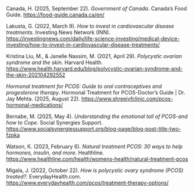 Canada, H. (2025, September 22). _Government of Canada_. Canada’s Food Guide. https://food-guide.canada.ca/en/

Lakusta, G. (2022, March 9). _How to invest in cardiovascular disease treatments_. Investing News Network (INN). https://investingnews.com/daily/life-science-investing/medical-device-investing/how-to-invest-in-cardiovascular-disease-treatments/

Kristina Liu, M., & Janelle Nassim, M. (2021, April 29). _Polycystic ovarian syndrome and the skin_. Harvard Health. https://www.health.harvard.edu/blog/polycystic-ovarian-syndrome-and-the-skin-202104292552

_Hormonal treatment for PCOS: Guide to oral contraceptives and progesterone therapy_. Hormonal Treatment for PCOS-Doctor’s Guide | Dr. Jay Mehta. (2025, August 22). https://www.shreeivfclinic.com/pcos-hormonal-medications/

Bernabe, M. (2025, May 4). _Understanding the emotional toll of PCOS-and how to Cope_. Social Synergies Support. https://www.socialsynergiessupport.org/blog-page/blog-post-title-two-fzpka

Watson, K. (2023, February 6). _Natural treatment PCOS: 30 ways to help hormones, insulin, and more_. Healthline. https://www.healthline.com/health/womens-health/natural-treatment-pcos

Migala, J. (2022, October 22). _How is polycystic ovary syndrome (PCOS) treated?_. EverydayHealth.com. https://www.everydayhealth.com/pcos/treatment-therapy-options/